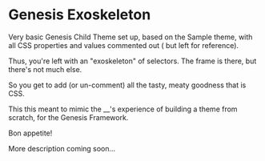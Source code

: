 # Genesis Exoskeleton

Very basic Genesis Child Theme set up, based on the Sample theme, with all CSS properties and values commented out ( but left for reference). 

Thus, you're left with an "exoskeleton" of selectors. The frame is there, but there's not much else. 

So you get to add (or un-comment) all the tasty, meaty goodness that is CSS. 

This this meant to mimic the __'s experience of building a theme from scratch, for the Genesis Framework. 

Bon appetite!

More description coming soon...
